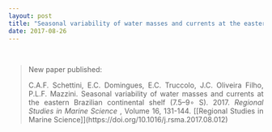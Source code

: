 ```yaml
---
layout: post
title: "Seasonal variability of water masses and currents at the eastern Brazilian continental shelf (New paper published)"
date: 2017-08-26
---
```


<br>

<div style="text-align:justify" markdown="1">

> <p> New paper published: </p>
> <p> C.A.F. Schettini, E.C. Domingues, E.C. Truccolo, J.C. Oliveira Filho, P.L.F. Mazzini. Seasonal variability of water masses and currents at the eastern Brazilian continental shelf (7.5–9∘ S). 2017. <i> Regional Studies in Marine Science </i>, Volume 16, 131-144. [[Regional Studies in Marine Science]](https://doi.org/10.1016/j.rsma.2017.08.012) </p>

</div>
